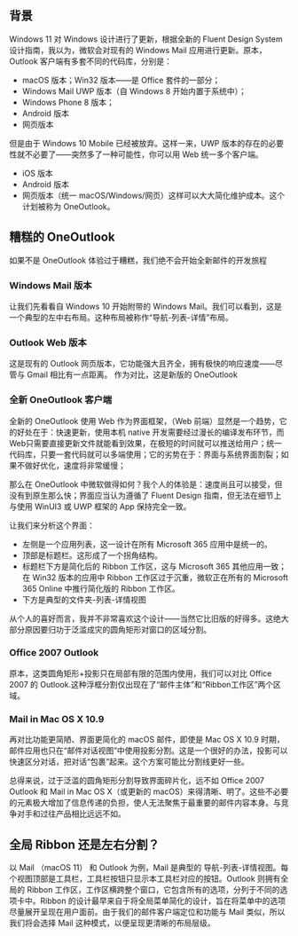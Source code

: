 ## 背景

Windows 11 对 Windows 设计进行了更新，根据全新的 Fluent Design System 设计指南，我以为，微软会对现有的 Windows Mail 应用进行更新。原本，Outlook 客户端有多套不同的代码库，分别是：
- macOS 版本；Win32 版本——是 Office 套件的一部分；
- Windows Mail UWP 版本（自 Windows 8 开始内置于系统中）；
- Windows Phone 8 版本；
- Android 版本 
- 网页版本

但是由于 Windows 10 Mobile 已经被放弃。这样一来，UWP 版本的存在的必要性就不必要了——突然多了一种可能性，你可以用 Web 统一多个客户端。
- iOS 版本
- Android 版本
- 网页版本（统一 macOS/Windows/网页）这样可以大大简化维护成本。这个计划被称为 OneOutlook。



## 糟糕的 OneOutlook
如果不是 OneOutlook 体验过于糟糕，我们绝不会开始全新邮件的开发旅程

### Windows Mail 版本
让我们先看看自 Windows 10 开始附带的 Windows Mail。我们可以看到，这是一个典型的左中右布局。这种布局被称作“导航-列表-详情”布局。

### Outlook Web 版本
这是现有的 Outlook 网页版本，它功能强大且齐全，拥有极快的响应速度——尽管与 Gmail 相比有一点距离。
作为对比，这是新版的 OneOutlook

### 全新 OneOutlook 客户端
全新的 OneOutlook 使用 Web 作为界面框架，（Web 前端）显然是一个趋势，它的好处在于：快速更新，使用本机 native 开发需要经过漫长的编译发布环节，而Web只需要直接更新文件就能看到效果，在极短的时间就可以推送给用户；统一代码库，只要一套代码就可以多端使用；它的劣势在于：界面与系统界面割裂；如果不做好优化，速度将非常缓慢；

那么在 OneOutlook 中微软做得如何？我个人的体验是：速度尚且可以接受，但没有到原生那么快；界面应当认为遵循了 Fluent Design 指南，但无法在细节上与使用 WinUI3 或 UWP 框架的 App 保持完全一致。

让我们来分析这个界面：

- 左侧是一个应用列表，这一设计在所有 Microsoft 365 应用中是统一的。
- 顶部是标题栏。这形成了一个拐角结构。
- 标题栏下方是简化后的 Ribbon 工作区，这与 Microsoft 365 其他应用一致；在 Win32 版本的应用中 Ribbon 工作区过于沉重，微软正在所有的 Microsoft 365 Online 中推行简化版的 Ribbon 工作区。
- 下方是典型的文件夹-列表-详情视图

从个人的喜好而言，我并不非常喜欢这个设计——当然它比旧版的好得多。这绝大部分原因要归功于泛滥成灾的圆角矩形对窗口的区域分割。

### Office 2007 Outlook
原本，这类圆角矩形+投影只在局部有限的范围内使用，我们可以对比 Office 2007 的 Outlook.这种浮框分割仅出现在了“邮件主体”和“Ribbon工作区”两个区域。

### Mail in Mac OS X 10.9
再对比功能更简陋、界面更简化的 macOS 邮件，即使是 Mac OS X 10.9 时期，邮件应用也只在“邮件对话视图”中使用投影分割。这是一个很好的办法，投影可以快速区分对话，把对话“包裹”起来。这个方案可能比分割线更好一些。

总得来说，过于泛滥的圆角矩形分割导致界面碎片化，远不如 Office 2007 Outlook 和 Mail in Mac OS X（或更新的 macOS）来得清晰、明了。这些不必要的元素极大增加了信息传递的负担，使人无法聚焦于最重要的邮件内容本身。与竞争对手和过往产品相比远远不如。

## 全局 Ribbon 还是左右分割？

以 Mail （macOS 11） 和 Outlook 为例，Mail 是典型的 导航-列表-详情视图。每个视图顶部是工具栏，工具栏按钮只显示本工具栏对应的按钮。Outlook 则拥有全局的 Ribbon 工作区，工作区横跨整个窗口，它包含所有的选项，分列于不同的选项卡中。Ribbon 的设计最早来自于将全局菜单简化的设计，旨在将菜单中的选项尽量展开呈现在用户面前。由于我们的邮件客户端定位和功能与 Mail 类似，所以我们将会选择 Mail 这种模式，以便呈现更清晰的布局层级。

